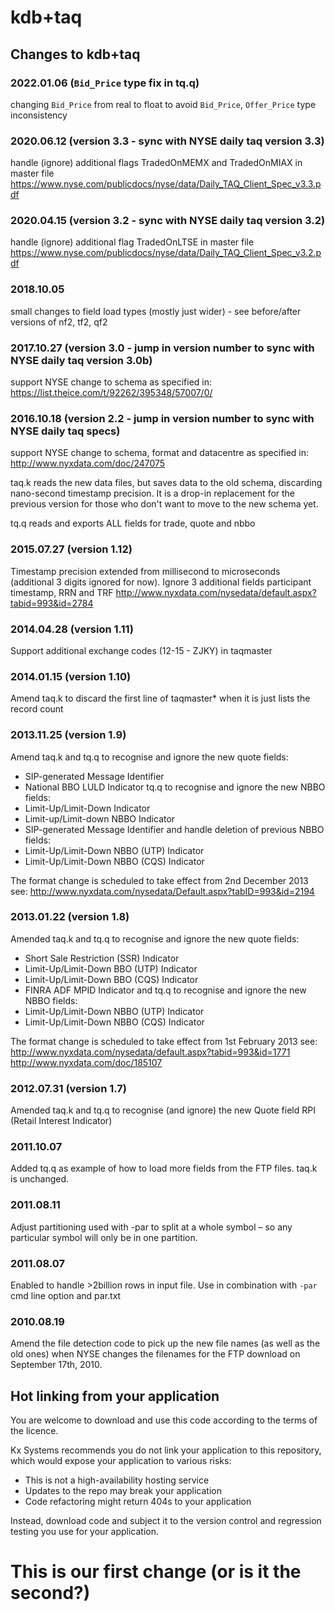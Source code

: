 # kdb+taq

## Changes to kdb+taq

### 2022.01.06 (`Bid_Price` type fix in tq.q)
changing `Bid_Price` from real to float to avoid `Bid_Price`, `Offer_Price` type inconsistency

### 2020.06.12 (version 3.3 - sync with NYSE daily taq version 3.3)
handle (ignore) additional flags TradedOnMEMX and TradedOnMIAX in master file
https://www.nyse.com/publicdocs/nyse/data/Daily_TAQ_Client_Spec_v3.3.pdf

### 2020.04.15 (version 3.2 - sync with NYSE daily taq version 3.2)
handle (ignore) additional flag TradedOnLTSE in master file
https://www.nyse.com/publicdocs/nyse/data/Daily_TAQ_Client_Spec_v3.2.pdf

### 2018.10.05
small changes to field load types (mostly just wider) - see before/after
versions of nf2, tf2, qf2

### 2017.10.27 (version 3.0 - jump in version number to sync with NYSE daily taq version 3.0b)
support NYSE change to schema as specified in:
https://list.theice.com/t/92262/395348/57007/0/

### 2016.10.18 (version 2.2 - jump in version number to sync with NYSE daily taq specs)
support NYSE change to schema, format and datacentre as specified in:
http://www.nyxdata.com/doc/247075

taq.k reads the new data files, but saves data to the old schema, discarding
nano-second timestamp precision. It is a drop-in replacement for the previous
version for those who don't want to move to the new schema yet.

tq.q reads and exports ALL fields for trade, quote and nbbo

### 2015.07.27 (version 1.12)
Timestamp precision extended from millisecond to microseconds (additional 3 digits ignored for now).
Ignore 3 additional fields participant timestamp, RRN and TRF
http://www.nyxdata.com/nysedata/default.aspx?tabid=993&id=2784

### 2014.04.28 (version 1.11)
Support additional exchange codes (12-15 - ZJKY) in taqmaster

### 2014.01.15 (version 1.10)
Amend taq.k to discard the first line of taqmaster* when it is just lists the record count

### 2013.11.25 (version 1.9)
Amend taq.k and tq.q to recognise and ignore the new quote fields:
- SIP-generated Message Identifier
- National BBO LULD Indicator
tq.q to recognise and ignore the new NBBO fields:
- Limit-Up/Limit-Down Indicator
- Limit-up/Limit-down NBBO Indicator
- SIP-generated Message Identifier
and handle deletion of previous NBBO fields:
- Limit-Up/Limit-Down NBBO (UTP) Indicator
- Limit-Up/Limit-Down NBBO (CQS) Indicator

The format change is scheduled to take effect from 2nd December 2013
see:
http://www.nyxdata.com/nysedata/Default.aspx?tabID=993&id=2194

### 2013.01.22 (version 1.8)
Amended taq.k and tq.q to recognise and ignore the new quote fields:
- Short Sale Restriction (SSR) Indicator
- Limit-Up/Limit-Down BBO (UTP) Indicator
- Limit-Up/Limit-Down BBO (CQS) Indicator
- FINRA ADF MPID Indicator
and tq.q to recognise and ignore the new NBBO fields:
- Limit-Up/Limit-Down NBBO (UTP) Indicator
- Limit-Up/Limit-Down NBBO (CQS) Indicator

The format change is scheduled to take effect from 1st February 2013
see:
http://www.nyxdata.com/nysedata/default.aspx?tabid=993&id=1771
http://www.nyxdata.com/doc/185107

### 2012.07.31 (version 1.7)
Amended taq.k and tq.q to recognise (and ignore) the new Quote field RPI (Retail Interest Indicator)

### 2011.10.07
Added tq.q as example of how to load more fields from the FTP files.
taq.k is unchanged.

### 2011.08.11
Adjust partitioning used with -par to split at a whole symbol – so any particular symbol will only be in one partition.

### 2011.08.07
Enabled to handle >2billion rows in input file. Use in combination with `-par` cmd line option and par.txt

### 2010.08.19
Amend the file detection code to pick up the new file names (as well as the old ones)
when NYSE changes the filenames for the FTP download on September 17th, 2010.


## Hot linking from your application


You are welcome to download and use this code according to the terms of the licence.

Kx Systems recommends you do not link your application to this repository,
which would expose your application to various risks:

- This is not a high-availability hosting service
- Updates to the repo may break your application
- Code refactoring might return 404s to your application

Instead, download code and subject it to the version control and regression testing
you use for your application.

# This is our first change (or is it the second?)